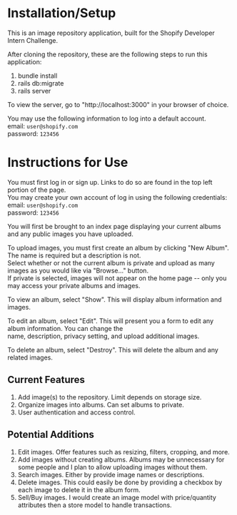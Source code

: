 # Installation/Setup
This is an image repository application, built for the Shopify Developer Intern Challenge.

After cloning the repository, these are the following steps to run this application:
1. bundle install
2. rails db:migrate
3. rails server

To view the server, go to "http://localhost:3000" in your browser of choice. 

You may use the following information to log into a default account.   
email:  ``user@shopify.com``  
password:  ``123456``

# Instructions for Use
You must first log in or sign up. Links to do so are found in the top left portion of the page.  
You may create your own account of log in using the following credentials:  
email:  ``user@shopify.com``  
password:  ``123456``

You will first be brought to an index page displaying your current albums and any public images you have uploaded.

To upload images, you must first create an album by clicking "New Album". The name is required but a description is not.   
Select whether or not the current album is private and upload as many images as you would like via "Browse..." button.   
If private is selected, images will not appear on the home page -- only you may access your private albums and images.

To view an album, select "Show". This will display album information and images.

To edit an album, select "Edit". This will present you a form to edit any album information. You can change the  
name, description, privacy setting, and upload additional images.

To delete an album, select "Destroy". This will delete the album and any related images.


## Current Features
1. Add image(s) to the repository. Limit depends on storage size.
2. Organize images into albums. Can set albums to private.
3. User authentication and access control.

## Potential Additions
1. Edit images. Offer features such as resizing, filters, cropping, and more.
2. Add images without creating albums. Albums may be unnecessary for some people and I plan to allow uploading images without them.
3. Search images. Either by provide image names or descriptions.
4. Delete images. This could easily be done by providing a checkbox by each image to delete it in the album form.
5. Sell/Buy images. I would create an image model with price/quantity attributes then a store model to handle transactions.

